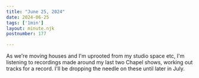 ```yaml
---
title: "June 25, 2024"
date: 2024-06-25
tags: ['1min']
layout: minute.njk
postnumber: 177

---
```


As we're moving houses and I'm uprooted from my studio space etc, I'm listening to recordings made around my last two Chapel shows, working out tracks for a record. I'll be dropping the needle on these until later in July.